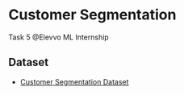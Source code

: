 # Customer Segmentation
Task 5 @Elevvo ML Internship

## Dataset
- [Customer Segmentation Dataset](https://www.kaggle.com/datasets/vjchoudhary7/customer-segmentation-tutorial-in-python)
